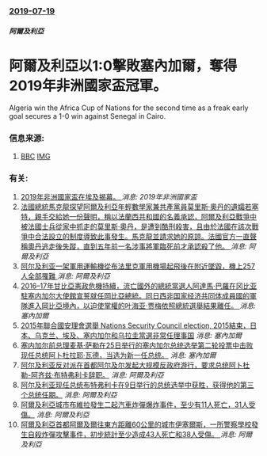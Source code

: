 ### [2019-07-19](/news/2019/07/19/index.md)

##### 阿爾及利亞
# 阿爾及利亞以1:0擊敗塞內加爾，奪得2019年非洲國家盃冠軍。 

Algeria win the Africa Cup of Nations for the second time as a freak early goal secures a 1-0 win against Senegal in Cairo.


### 信息来源:

1. [BBC](https://www.bbc.co.uk/sport/football/48959714) [IMG](https://ichef.bbci.co.uk/onesport/cps/624/cpsprodpb/49ED/production/_107952981_africacupofnations.jpg)

### 有关:

1. [2019年非洲國家盃在埃及揭幕。 ](/zh/news/2019/06/21/2019年非洲國家盃在埃及揭幕.md) _消息: 2019年非洲國家盃_
2. [法國總統馬克龍探望阿爾及利亞年輕數學家兼共產黨員莫里斯·奧丹的遺孀若塞特，親手交給她一份聲明，稱以法蘭西共和國的名義承認，阿爾及利亞戰爭中被法國士兵從家中抓走的莫里斯·奧丹，是遭到酷刑殺害，且由於法國在該次戰爭中合法設立的制度導致此事發生。馬克龍並請求她的原諒。法國官方一直聲稱奧丹逃走後失蹤，直到五年前一名涉事將軍臨死前才承認殺了他。 ](/zh/news/2018/09/13/法國總統馬克龍探望阿爾及利亞年輕數學家兼共產黨員莫里斯-奧丹的遺孀若塞特-親手交給她一份聲明-稱以法蘭西共和國的名義承認.md) _消息: 阿爾及利亞_
3. [阿尔及利亚一架軍用運輸機從布法里克軍用機場起飛後在附近墜毀，機上257人全部罹難 ](/zh/news/2018/04/11/阿尔及利亚一架軍用運輸機從布法里克軍用機場起飛後在附近墜毀-機上257人全部罹難.md) _消息: 阿爾及利亞_
4. [2016–17年甘比亞憲政危機持續，流亡國外的總統當選人阿達馬·巴羅在冈比亚駐塞内加尔大使館宣誓就任岡比亞總統。同日西非国家经济共同体成員國的軍隊進入岡比亞境內，以迫使掌權的叶海亚·贾梅依照總統選舉結果離任。 ](/zh/news/2017/01/19/2016-17年甘比亞憲政危機持續-流亡國外的總統當選人阿達馬-巴羅在冈比亚駐塞内加尔大使館宣誓就任岡比亞總統-同日西非.md) _消息: 塞內加爾_
5. [2015年聯合國安理會選舉 Nations Security Council election, 2015結束，日本、乌克兰、埃及、塞内加尔和乌拉圭當選非常任理事国](/zh/news/2015/10/15/2015年聯合國安理會選舉-Nations-Security-Council-election-2015結束-日本-乌.md) _消息: 塞內加爾_
6. [塞内加尔前总理麦基·萨勒在25日举行的塞内加尔总统选举第二轮投票中击败现任总统阿卜杜拉耶·瓦德，当选为新一任总统。](/zh/news/2012/03/27/塞内加尔前总理麦基-萨勒在25日举行的塞内加尔总统选举第二轮投票中击败现任总统阿卜杜拉耶-瓦德-当选为新一任总统.md) _消息: 塞內加爾_
7. [阿尔及利亚反对派在首都阿尔及尔发起大规模反政府游行，要求总统阿卜杜勒-阿齐兹·布特弗利卡辞职。](/zh/news/2011/02/12/阿尔及利亚反对派在首都阿尔及尔发起大规模反政府游行-要求总统阿卜杜勒-阿齐兹-布特弗利卡辞职.md) _消息: 阿爾及利亞_
8. [ 阿尔及利亚现任总统布特弗利卡在9日举行的总统选举中获胜，获得他的第三个总统任期。](/zh/news/2009/04/10/阿尔及利亚现任总统布特弗利卡在9日举行的总统选举中获胜-获得他的第三个总统任期.md) _消息: 阿爾及利亞_
9. [ 阿爾及利亞城市布維拉發生二起汽車炸彈爆炸事件，至少有11人死亡，31人受傷。](/zh/news/2008/08/20/阿爾及利亞城市布維拉發生二起汽車炸彈爆炸事件-至少有11人死亡-31人受傷.md) _消息: 阿爾及利亞_
10. [阿爾及利亞首都阿爾及爾往東方距離60公里的城市伊塞爾斯，一所警察學校發生自殺炸彈攻擊事件，初步統計至少造成43人死亡和38人受傷。 ](/zh/news/2008/08/19/阿爾及利亞首都阿爾及爾往東方距離60公里的城市伊塞爾斯-一所警察學校發生自殺炸彈攻擊事件-初步統計至少造成43人死亡和3.md) _消息: 阿爾及利亞_
